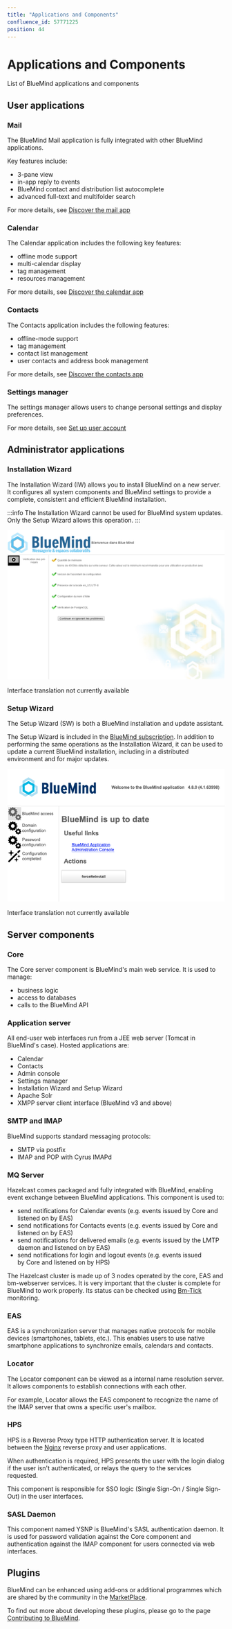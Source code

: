 ```yaml
---
title: "Applications and Components"
confluence_id: 57771225
position: 44
---
```

# Applications and Components

List of BlueMind applications and components

## User applications

### Mail

The BlueMind Mail application is fully integrated with other BlueMind applications.

Key features include:

- 3-pane view
- in-app reply to events
- BlueMind contact and distribution list autocomplete
- advanced full-text and multifolder search

For more details, see [Discover the mail app](../../Guide_de_l_utilisateur/La_messagerie/Découvrir_la_messagerie.md)


### Calendar

The Calendar application includes the following key features:

- offline mode support
- multi-calendar display
- tag management
- resources management

For more details, see [Discover the calendar app](../../Guide_de_l_utilisateur/L_agenda/Découvrir_l_agenda.md)


### Contacts

The Contacts application includes the following features:

- offline-mode support
- tag management
- contact list management
- user contacts and address book management 

For more details, see [Discover the contacts app](../../Guide_de_l_utilisateur/Les_contacts/Découvrir_les_contacts.md)

### Settings manager

The settings manager allows users to change personal settings and display preferences.

For more details, see [Set up user account](../../Guide_de_l_utilisateur/Paramétrer_le_compte_utilisateur.md)

## Administrator applications

### Installation Wizard

The Installation Wizard (IW) allows you to install BlueMind on a new server. It configures all system components and BlueMind settings to provide a complete, consistent and efficient BlueMind installation.


:::info
The Installation Wizard cannot be used for BlueMind system updates. Only the Setup Wizard allows this operation.
:::

![](./Applications_et_composants_attachments/install_wizard.png)


Interface translation not currently available


### Setup Wizard

The Setup Wizard (SW) is both a BlueMind installation and update assistant.

The Setup Wizard is included in the [BlueMind subscription](https://www.bluemind.net/en/buy-bluemind/). In addition to performing the same operations as the Installation Wizard, it can be used to update a current BlueMind installation, including in a distributed environment and for major updates.

![](./Applications_et_composants_attachments/setup_wizard.png)


Interface translation not currently available

## Server components

### Core

The Core server component is BlueMind's main web service. It is used to manage:

- business logic
- access to databases
- calls to the BlueMind API


### Application server

All end-user web interfaces run from a JEE web server (Tomcat in BlueMind's case). Hosted applications are:

- Calendar
- Contacts 
- Admin console
- Settings manager
- Installation Wizard and Setup Wizard
- Apache Solr 
- XMPP server client interface (BlueMind v3 and above)


### SMTP and IMAP

BlueMind supports standard messaging protocols:

- SMTP via postfix
- IMAP and POP with Cyrus IMAPd


### MQ Server

Hazelcast comes packaged and fully integrated with BlueMind, enabling event exchange between BlueMind applications. This component is used to:

- send notifications for Calendar events (e.g. events issued by Core and listened on by EAS)
- send notifications for Contacts events (e.g. events issued by Core and listened on by EAS)
- send notifications for delivered emails (e.g. events issued by the LMTP daemon and listened on by EAS)
- send notifications for login and logout events (e.g. events issued by Core and listened on by HPS)


The Hazelcast cluster is made up of 3 nodes operated by the core, EAS and bm-webserver services. It is very important that the cluster is complete for BlueMind to work properly. Its status can be checked using [Bm-Tick](/Guide_de_l_administrateur/Supervision/Monitoring_Bm_Tick/) monitoring.

### EAS

EAS is a synchronization server that manages native protocols for mobile devices (smartphones, tablets, etc.). This enables users to use native smartphone applications to synchronize emails, calendars and contacts.

### Locator

The Locator component can be viewed as a internal name resolution server. It allows components to establish connections with each other.

For example, Locator allows the EAS component to recognize the name of the IMAP server that owns a specific user's mailbox. 

### HPS

HPS is a Reverse Proxy type HTTP authentication server. It is located between the [Nginx](http://wiki.nginx.org/Main) reverse proxy and user applications.

When authentication is required, HPS presents the user with the login dialog if the user isn't authenticated, or relays the query to the services requested. 

This component is responsible for SSO logic (Single Sign-On / Single Sign-Out) in the user interfaces.

### SASL Daemon

This component named YSNP is BlueMind's SASL authentication daemon. It is used for password validation against the Core component and authentication against the IMAP component for users connected via web interfaces.

## Plugins

BlueMind can be enhanced using add-ons or additional programmes which are shared by the community in the [MarketPlace](https://marketplace.bluemind.net/).

To find out more about developing these plugins, please go to the page [Contributing to BlueMind](/Guide_du_développeur/Contribuer_à_BlueMind/).


